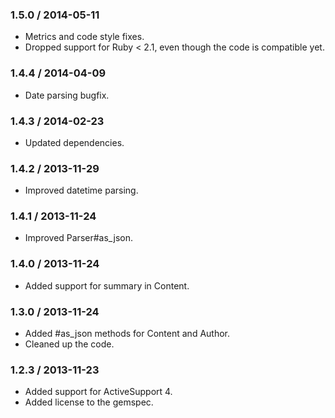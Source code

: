 ### 1.5.0 / 2014-05-11

* Metrics and code style fixes.
* Dropped support for Ruby < 2.1, even though the code is compatible yet.

### 1.4.4 / 2014-04-09

* Date parsing bugfix.

### 1.4.3 / 2014-02-23

* Updated dependencies.

### 1.4.2 / 2013-11-29

* Improved datetime parsing.

### 1.4.1 / 2013-11-24

* Improved Parser#as_json.

### 1.4.0 / 2013-11-24

* Added support for summary in Content.

### 1.3.0 / 2013-11-24

* Added #as_json methods for Content and Author.
* Cleaned up the code.

### 1.2.3 / 2013-11-23

* Added support for ActiveSupport 4.
* Added license to the gemspec.
